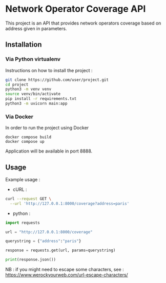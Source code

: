 # Network Operator Coverage API 

This project is an API that provides network operators coverage based on address given in parameters.

## Installation
### Via Python virtualenv
Instructions on how to install the project :

```bash
git clone https://github.com/user/project.git
cd project
python3 -m venv venv
source venv/bin/activate
pip install -r requirements.txt
python3 -m uvicorn main:app
```

### Via Docker
In order to run the project using Docker
```
docker compose build
docker compose up
```

Application will be available in port 8888.

## Usage

Example usage :

* cURL :
```bash
curl --request GET \
  --url 'http://127.0.0.1:8000/coverage?address=paris'
```

* python :
```python
import requests

url = "http://127.0.0.1:8000/coverage"

querystring = {"address":"paris"}

response = requests.get(url, params=querystring)

print(response.json())
```

NB : if you might need to escape some characters, see : https://www.werockyourweb.com/url-escape-characters/